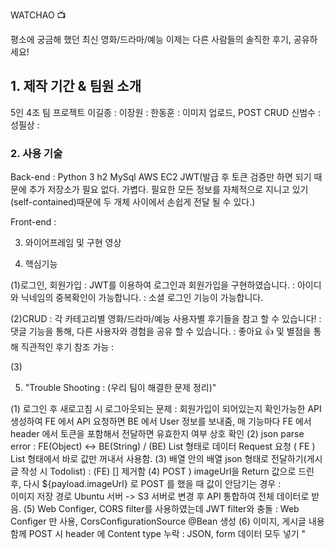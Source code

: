 WATCHAO 📺

평소에 궁금해 했던 최신 영화/드라마/예능
이제는 다른 사람들의 솔직한 후기, 공유하세요!


## 1. 제작 기간 & 팀원 소개
5인 4조 팀 프로젝트
이길종 : 
이장원 : 
한동훈 : 이미지 업로드, POST CRUD
신범수 : 
성필상 :

### 2. 사용 기술

Back-end :
  Python 3
  h2
  MySql
  AWS EC2
  JWT(발급 후 토큰 검증만 하면 되기 때문에 추가 저장소가 필요 없다. 가볍다. 필요한 모든 정보를 자체적으로 지니고 있기(self-contained)때문에 두 개체 사이에서 손쉽게 전달 될 수 있다.)

Front-end :

3. 와이어프레임 및 구현 영상


4. 핵심기능

(1)로그인, 회원가입
: JWT를 이용하여 로그인과 회원가입을 구현하였습니다.
: 아이디와 닉네임의 중복확인이 가능합니다.
: 소셜 로그인 기능이 가능합니다.

(2)CRUD
: 각 카테고리별 영화/드라마/예능 사용자별 후기들을 참고 할 수 있습니다!
: 댓글 기능을 통해, 다른 사용자와 경험을 공유 할 수 있습니다.
: 좋아요 👍 및 별점을 통해 직관적인 후기 참조 가능 
:

(3)


5. "Trouble Shooting : (우리 팀이 해결한 문제 정리)"

(1) 로그인 후 새로고침 시 로그아웃되는 문제 : 회원가입이 되어있는지 확인가능한 API 생성하여 FE 에서 API 요청하면 BE 에서 User 정보를 보내줌, 
매 기능마다 FE 에서 header 에서 토큰을 포함해서 전달하면 유효한지 여부 상호 확인
(2) json parse error : FE(Object) <-> BE(String) /  (BE) List 형태로 데이터 Request 요청 ( FE ) List 형태에서 바로 값만 꺼내서 사용함.
(3) 배열 안의 배열 json 형태로 전달하기(게시글 작성 시 Todolist) : (FE) [] 제거함
(4) POST ) imageUrl을 Return 값으로 드린 후, 다시 ${payload.imageUrl} 로 POST 를 했을 때 값이 안담기는 경우 :  
이미지 저장 경로 Ubuntu 서버 -> S3 서버로 변경 후 API 통합하여 전체 데이터로 받음.
(5) Web Configer, CORS filter를 사용하였는데 JWT filter와 충돌 : Web Configer 만 사용, CorsConfigurationSource @Bean 생성
(6) 이미지, 게시글 내용 함께 POST 시 header 에 Content type 누락 : JSON, form 데이터 모두 넣기  "
